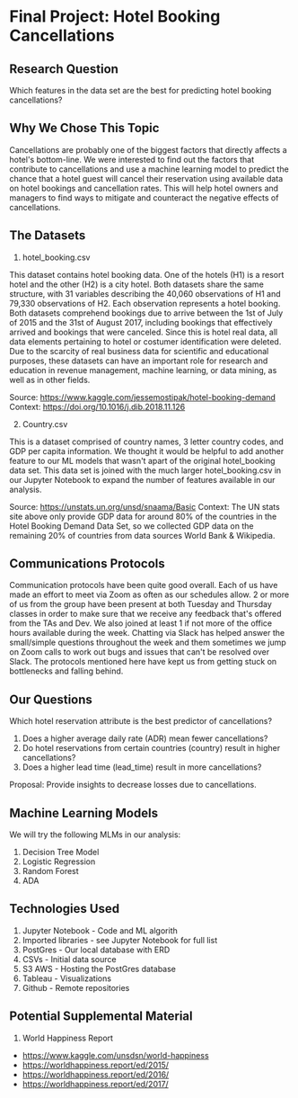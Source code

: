 # Final Project: Hotel Booking Cancellations

## Research Question

Which features in the data set are the best for predicting hotel booking cancellations?

## Why We Chose This Topic

Cancellations are probably one of the biggest factors that directly affects a hotel's bottom-line.  We were interested to find out the factors that contribute to cancellations and use a machine learning model to predict the chance that a hotel guest will cancel their reservation using available data on hotel bookings and cancellation rates.  This will help hotel owners and managers to find ways to mitigate and counteract the negative effects of cancellations.

## The Datasets

1) hotel_booking.csv

This dataset contains hotel booking data. One of the hotels (H1) is a resort hotel and the other (H2) is a city hotel.  Both datasets share the same structure, with 31 variables describing the 40,060 observations of H1 and 79,330 observations of H2. Each observation represents a hotel booking. Both datasets comprehend bookings due to arrive between the 1st of July of 2015 and the 31st of August 2017, including bookings that effectively arrived and bookings that were canceled. Since this is hotel real data, all data elements pertaining to hotel or costumer identification were deleted.  Due to the scarcity of real business data for scientific and educational purposes, these datasets can have an important role for research and education in revenue management, machine learning, or data mining, as well as in other fields. 

Source: https://www.kaggle.com/jessemostipak/hotel-booking-demand
Context: https://doi.org/10.1016/j.dib.2018.11.126

2) Country.csv

This is a dataset comprised of country names, 3 letter country codes, and GDP per capita information.  We thought it would be helpful to add another feature to our ML models that wasn't apart of the original hotel_booking data set.  This data set is joined with the much larger hotel_booking.csv in our Jupyter Notebook to expand the number of features available in our analysis.

Source: https://unstats.un.org/unsd/snaama/Basic
Context: The UN stats site above only provide GDP data for around  80% of the countries in the Hotel Booking Demand Data Set, so we collected GDP data on the remaining 20% of countries from data sources World Bank & Wikipedia.

## Communications Protocols

Communication protocols have been quite good overall.  Each of us have made an effort to meet via Zoom as often as our schedules allow.  2 or more of us from the group have been present at both Tuesday and Thursday classes in order to make sure that we receive any feedback that's offered from the TAs and Dev.  We also joined at least 1 if not more of the office hours available during the week.  Chatting via Slack has helped answer the small/simple questions throughout the week and them sometimes we jump on Zoom calls to work out bugs and issues that can't be resolved over Slack.  The protocols mentioned here have kept us from getting stuck on bottlenecks and falling behind.

## Our Questions 

Which hotel reservation attribute is the best predictor of cancellations?

1. Does a higher average daily rate (ADR) mean fewer cancellations?
2. Do hotel reservations from certain countries (country) result in higher cancellations?
3. Does a higher lead time (lead_time) result in more cancellations?

Proposal: Provide insights to decrease losses due to cancellations.

## Machine Learning Models

We will try the following MLMs in our analysis:

1. Decision Tree Model 
2. Logistic Regression
3. Random Forest
4. ADA

## Technologies Used
1. Jupyter Notebook - Code and ML algorith
2. Imported libraries - see Jupyter Notebook for full list
3. PostGres - Our local database with ERD
4. CSVs - Initial data source
5. S3 AWS - Hosting the PostGres database
6. Tableau - Visualizations
7. Github - Remote repositories

## Potential Supplemental Material
1. World Happiness Report
- https://www.kaggle.com/unsdsn/world-happiness
- https://worldhappiness.report/ed/2015/
- https://worldhappiness.report/ed/2016/
- https://worldhappiness.report/ed/2017/
